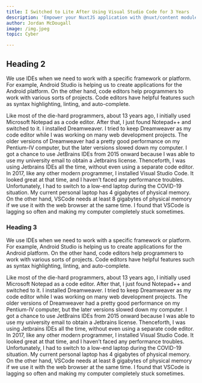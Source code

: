 ```yaml
---
title: I Switched to Lite After Using Visual Studio Code for 3 Years
description: 'Empower your NuxtJS application with @nuxt/content module: write in a content/ directory and fetch your Markdown, JSON, YAML and CSV files through a MongoDB like API, acting as a Git-based Headless CMS.'
author: Jordan McDougall
image: /img.jpeg
topic: Cyber

---
```


## Heading 2

We use IDEs when we need to work with a specific framework or platform. For example, Android Studio is helping us to create applications for the Android platform. On the other hand, code editors help programmers to work with various sorts of projects. Code editors have helpful features such as syntax highlighting, linting, and auto-complete.

Like most of the die-hard programmers, about 13 years ago, I initially used Microsoft Notepad as a code editor. After that, I just found Notepad++ and switched to it. I installed Dreamweaver. I tried to keep Dreamweaver as my code editor while I was working on many web development projects. The older versions of Dreamweaver had a pretty good performance on my Pentium-IV computer, but the later versions slowed down my computer. I got a chance to use JetBrains IDEs from 2015 onward because I was able to use my university email to obtain a Jetbrains license. Thenceforth, I was using Jetbrains IDEs all the time, without even using a separate code editor.
In 2017, like any other modern programmer, I installed Visual Studio Code. It looked great at that time, and I haven’t faced any performance troubles. Unfortunately, I had to switch to a low-end laptop during the COVID-19 situation. My current personal laptop has 4 gigabytes of physical memory. On the other hand, VSCode needs at least 8 gigabytes of physical memory if we use it with the web browser at the same time. I found that VSCode is lagging so often and making my computer completely stuck sometimes.

### Heading 3

We use IDEs when we need to work with a specific framework or platform. For example, Android Studio is helping us to create applications for the Android platform. On the other hand, code editors help programmers to work with various sorts of projects. Code editors have helpful features such as syntax highlighting, linting, and auto-complete.

Like most of the die-hard programmers, about 13 years ago, I initially used Microsoft Notepad as a code editor. After that, I just found Notepad++ and switched to it. I installed Dreamweaver. I tried to keep Dreamweaver as my code editor while I was working on many web development projects. The older versions of Dreamweaver had a pretty good performance on my Pentium-IV computer, but the later versions slowed down my computer. I got a chance to use JetBrains IDEs from 2015 onward because I was able to use my university email to obtain a Jetbrains license. Thenceforth, I was using Jetbrains IDEs all the time, without even using a separate code editor.
In 2017, like any other modern programmer, I installed Visual Studio Code. It looked great at that time, and I haven’t faced any performance troubles. Unfortunately, I had to switch to a low-end laptop during the COVID-19 situation. My current personal laptop has 4 gigabytes of physical memory. On the other hand, VSCode needs at least 8 gigabytes of physical memory if we use it with the web browser at the same time. I found that VSCode is lagging so often and making my computer completely stuck sometimes.
